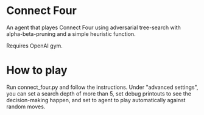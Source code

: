 # Connect Four
An agent that playes Connect Four using adversarial tree-search with alpha-beta-pruning and a simple heuristic function.

Requires OpenAI gym.

# How to play
Run connect_four.py and follow the instructions. 
Under "advanced settings", you can set a search depth of more than 5, set debug printouts to see the decision-making happen, and set to agent to play automatically against random moves.
